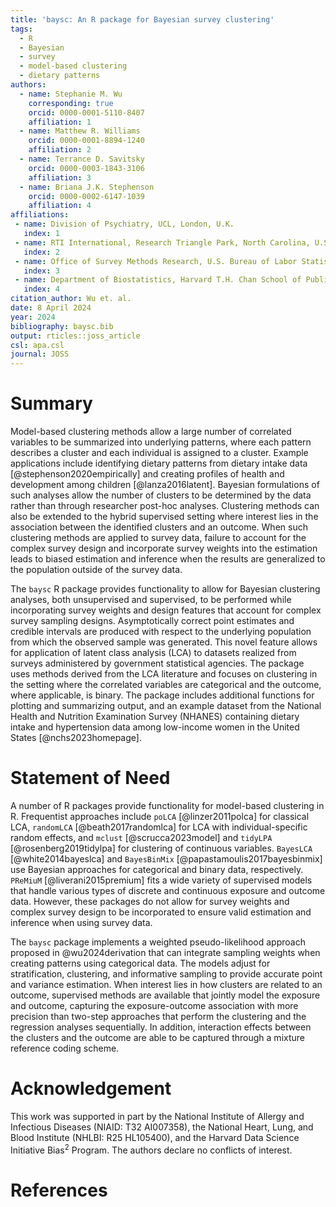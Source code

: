 ```yaml
---
title: 'baysc: An R package for Bayesian survey clustering'
tags:
  - R
  - Bayesian
  - survey
  - model-based clustering
  - dietary patterns
authors:
  - name: Stephanie M. Wu
    corresponding: true
    orcid: 0000-0001-5110-8407
    affiliation: 1 
  - name: Matthew R. Williams
    orcid: 0000-0001-8894-1240
    affiliation: 2
  - name: Terrance D. Savitsky
    orcid: 0000-0003-1843-3106
    affiliation: 3
  - name: Briana J.K. Stephenson
    orcid: 0000-0002-6147-1039
    affiliation: 4
affiliations:
 - name: Division of Psychiatry, UCL, London, U.K.
   index: 1
 - name: RTI International, Research Triangle Park, North Carolina, U.S.A
   index: 2
 - name: Office of Survey Methods Research, U.S. Bureau of Labor Statistics, Washington, DC, U.S.A
   index: 3
 - name: Department of Biostatistics, Harvard T.H. Chan School of Public Health, Boston, Massachusetts, U.S.A
   index: 4
citation_author: Wu et. al.
date: 8 April 2024
year: 2024
bibliography: baysc.bib
output: rticles::joss_article
csl: apa.csl
journal: JOSS
---
```


# Summary

Model-based clustering methods allow a large number of correlated variables to be summarized into underlying patterns, where each pattern describes a cluster and each individual is assigned to a cluster. Example applications include identifying dietary patterns from dietary intake data [@stephenson2020empirically] and creating profiles of health and development among children [@lanza2016latent]. Bayesian formulations of such analyses allow the number of clusters to be determined by the data rather than through researcher post-hoc analyses. Clustering methods can also be extended to the hybrid supervised setting where interest lies in the association between the identified clusters and an outcome. When such clustering methods are applied to survey data, failure to account for the complex survey design and incorporate survey weights into the estimation leads to biased estimation and inference when the results are generalized to the population outside of the survey data.

The `baysc` R package provides functionality to allow for Bayesian clustering analyses, both unsupervised and supervised, to be performed while incorporating survey weights and design features that account for complex survey sampling designs. Asymptotically correct point estimates and credible intervals are produced with respect to the underlying population from which the observed sample was generated. This novel feature allows for application of latent class analysis (LCA) to datasets realized from surveys administered by government statistical agencies. The package uses methods derived from the LCA literature and focuses on clustering in the setting where the correlated variables are categorical and the outcome, where applicable, is binary. The package includes additional functions for plotting and summarizing output, and an example dataset from the National Health and Nutrition Examination Survey (NHANES) containing dietary intake and hypertension data among low-income women in the United States [@nchs2023homepage].

# Statement of Need

A number of R packages provide functionality for model-based clustering in R. Frequentist approaches include `poLCA` [@linzer2011polca] for classical LCA, `randomLCA` [@beath2017randomlca] for LCA with individual-specific random effects, and `mclust` [@scrucca2023model] and `tidyLPA` [@rosenberg2019tidylpa] for clustering of continuous variables. `BayesLCA` [@white2014bayeslca] and `BayesBinMix` [@papastamoulis2017bayesbinmix] use Bayesian approaches for categorical and binary data, respectively. `PReMiuM` [@liverani2015premium] fits a wide variety of supervised models that handle various types of discrete and continuous exposure and outcome data. However, these packages do not allow for survey weights and complex survey design to be incorporated to ensure valid estimation and inference when using survey data.

The `baysc` package implements a weighted pseudo-likelihood approach proposed in @wu2024derivation that can integrate sampling weights when creating patterns using categorical data. The models adjust for stratification, clustering, and informative sampling to provide accurate point and variance estimation. When interest lies in how clusters are related to an outcome, supervised methods are available that jointly model the exposure and outcome, capturing the exposure-outcome association with more precision than two-step approaches that perform the clustering and the regression analyses sequentially. In addition, interaction effects between the clusters and the outcome are able to be captured through a mixture reference coding scheme.

# Acknowledgement

This work was supported in part by the National Institute of Allergy and Infectious Diseases (NIAID: T32 AI007358), the National Heart, Lung, and Blood Institute (NHLBI: R25 HL105400), and the Harvard Data Science Initiative $\text{Bias}^2$ Program. The authors declare no conflicts of interest.

# References
